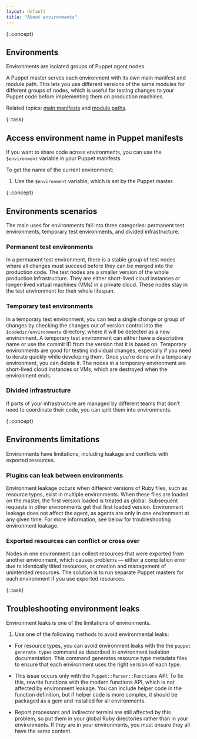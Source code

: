 ```yaml
---
layout: default
title: "About environments"
---
```


[environmentpath]: ./configuration.html#environmentpath
[codedir]: ./dirs_codedir.html
[puppet.conf]: ./config_file_main.html
[modulepath]: ./dirs_modulepath.html
[basemodulepath]: ./configuration.html#basemodulepath
[environment.conf]: ./config_file_environment.html
[environment_timeout]: ./configuration.html#environmenttimeout
[create_environment]: ./environments_creating.html
[about]: ./environments.html
[assign]: ./environments_assigning.html
[default_manifest]: ./configuration.html#defaultmanifest
[disable_per_environment_manifest]: ./configuration.html#disableperenvironmentmanifest
[main manifest]: ./dirs_manifest.html

{:.concept}
## Environments

Environments are isolated groups of Puppet agent nodes.

A Puppet master serves each environment with its own main manifest and module path. This lets you use different versions of the same modules for different groups of nodes, which is useful for testing changes to your Puppet code before implementing them on production machines.

Related topics: [main manifests][main manifest] and [module paths][modulepath].


{:.task}
## Access environment name in Puppet manifests

If you want to share code across environments, you can use the `$environment` variable in your Puppet manifests.

To get the name of the current environment:

1. Use the `$environment` variable, which is set by the Puppet master.


{:.concept}
## Environments scenarios

The main uses for environments fall into three categories: permanent test environments, temporary test environments, and divided infrastructure.

### Permanent test environments

In a permanent test environment, there is a stable group of test nodes where all changes must succeed before they can be merged into the production code. The test nodes are a smaller version of the whole production infrastructure. They are either short-lived cloud instances or longer-lived virtual machines (VMs) in a private cloud. These nodes stay in the test environment for their whole lifespan.

### Temporary test environments

In a temporary test environment, you can test a single change or group of changes by checking the changes out of version control into the `$codedir/environments` directory, where it will be detected as a new environment. A temporary test environment can either have a descriptive name or use the commit ID from the version that it is based on. Temporary environments are good for testing individual changes, especially if you need to iterate quickly while developing them. Once you’re done with a temporary environment, you can delete it. The nodes in a temporary environment are short-lived cloud instances or VMs, which are destroyed when the environment ends.

### Divided infrastructure

If parts of your infrastructure are managed by different teams that don’t need to coordinate their code, you can split them into environments.


{:.concept}
## Environments limitations

Environments have limitations, including leakage and conflicts with exported resources.

### Plugins can leak between environments

Environment leakage occurs when different versions of Ruby files, such as resource types, exist in multiple environments. When these files are loaded on the master, the first version loaded is treated as global. Subsequent requests in other environments get that first loaded version. Environment leakage does not affect the agent, as agents are only in one environment at any given time. For more information, see below for troubleshooting environment leakage.

### Exported resources can conflict or cross over

Nodes in one environment can collect resources that were exported from another environment, which causes problems — either a compilation error due to identically titled resources, or creation and management of unintended resources. The solution is to run separate Puppet masters for each environment if you use exported resources.


{:.task}
## Troubleshooting environment leaks

Environment leaks is one of the limitations of environments.

1. Use one of the following methods to avoid environmental leaks:

* For resource types, you can avoid environment leaks with the the `puppet generate types` command as described in environment isolation documentation. This command generates resource type metadata files to ensure that each environment uses the right version of each type.

* This issue occurs only with the `Puppet::Parser::Functions` API. To fix this, rewrite functions with the modern functions API, which is not affected by environment leakage. You can include helper code in the function definition, but if helper code is more complex, it should be packaged as a gem and installed for all environments.

* Report processors and indirector termini are still affected by this problem, so put them in your global Ruby directories rather than in your environments. If they are in your environments, you must ensure they all have the same content.





